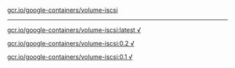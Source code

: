 [gcr.io/google-containers/volume-iscsi](https://hub.docker.com/r/anjia0532/google-containers.volume-iscsi/tags/) 

----
[gcr.io/google-containers/volume-iscsi:latest √](https://hub.docker.com/r/anjia0532/google-containers.volume-iscsi/tags/)

[gcr.io/google-containers/volume-iscsi:0.2 √](https://hub.docker.com/r/anjia0532/google-containers.volume-iscsi/tags/)

[gcr.io/google-containers/volume-iscsi:0.1 √](https://hub.docker.com/r/anjia0532/google-containers.volume-iscsi/tags/)

